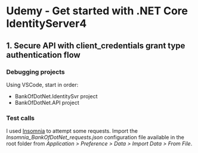 # Udemy - Get started with .NET Core IdentityServer4

## 1. Secure API with client_credentials grant type authentication flow

### Debugging projects

Using VSCode, start in order:
- BankOfDotNet.IdentitySvr project
- BankOfDotNet.API project

### Test calls

I used [Insomnia](https://insomnia.rest/) to attempt some requests. Import the _Insomnia_BankOfDotNet_requests.json_ configuration file available in the root folder from _Application > Preference > Data > Import Data > From File_.